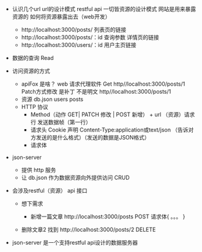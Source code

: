 - 认识几个url 
url的设计模式 restful api 一切皆资源的设计模式
网站是用来暴露资源的 如何将资源暴露出去（web开发）
  - http://localhost:3000/posts/  列表页的链接
  - http://localhost:3000/posts/：id 查询参数 详情页的链接
  - http://localhost:3000/users/：id 用户主页链接

- 数据的查询 Read
- 访问资源的方式
  - apiFox 是啥？  web 请求代理软件
    Get http//localhost:3000/posts/1
    Patch方式修改 是补丁 不是明文 http//localhost:3000/posts/1
  - 资源  db.json users posts
  - HTTP 协议
    - Method（动作 GET| PATCH 修改 | POST 新增） + url （资源）请求行 发送数据帧（第一行）
    - 请求头  Cookie 声明 Content-Type:application或text/json （告诉对方发送的是什么格式）（发送的数据是JSON格式）
    - 请求体  

- json-server
  - 提供 http 服务
  - 让 db.json 作为数据资源向外提供访问 CRUD

- 会涉及restful（资源） api 接口
  - 想下需求
    - 新增一篇文章
      http://localhost:3000/posts  POST
      请求体{
        。。。
      }

  - 删除文章2
    找到 http://localhost:3000/posts/2  DELETE

- json-server 是一个支持restful api设计的数据服务器